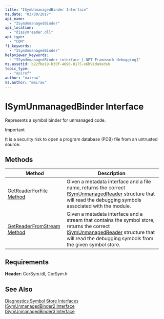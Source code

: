 ```yaml
---
title: "ISymUnmanagedBinder Interface"
ms.date: "03/30/2017"
api_name: 
  - "ISymUnmanagedBinder"
api_location: 
  - "diasymreader.dll"
api_type: 
  - "COM"
f1_keywords: 
  - "ISymUnmanagedBinder"
helpviewer_keywords: 
  - "ISymUnmanagedBinder interface [.NET Framework debugging]"
ms.assetid: b22fbe19-b30f-4696-8175-e6b91da9edab
topic_type: 
  - "apiref"
author: "mairaw"
ms.author: "mairaw"
---
```

# ISymUnmanagedBinder Interface
Represents a symbol binder for unmanaged code.  

> [!IMPORTANT]
>  It is a security risk to open a program database (PDB) file from an untrusted source.  

## Methods  


|Method|Description|  
|------------|-----------------|  
|[GetReaderForFile Method](../../../../docs/framework/unmanaged-api/diagnostics/isymunmanagedbinder-getreaderforfile-method.md)|Given a metadata interface and a file name, returns the correct [ISymUnmanagedReader](isymunmanagedreader-interface.md) structure that will read the debugging symbols associated with the module.|  
|[GetReaderFromStream Method](../../../../docs/framework/unmanaged-api/diagnostics/isymunmanagedbinder-getreaderfromstream-method.md)|Given a metadata interface and a stream that contains the symbol store, returns the correct [ISymUnmanagedReader](isymunmanagedreader-interface.md) structure that will read the debugging symbols from the given symbol store.|  

## Requirements  
 **Header:** CorSym.idl, CorSym.h  

## See Also  
 [Diagnostics Symbol Store Interfaces](../../../../docs/framework/unmanaged-api/diagnostics/diagnostics-symbol-store-interfaces.md)  
 [ISymUnmanagedBinder2 Interface](../../../../docs/framework/unmanaged-api/diagnostics/isymunmanagedbinder2-interface.md)  
 [ISymUnmanagedBinder3 Interface](../../../../docs/framework/unmanaged-api/diagnostics/isymunmanagedbinder3-interface.md)
